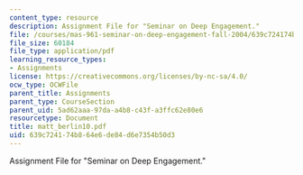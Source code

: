 ```yaml
---
content_type: resource
description: Assignment File for "Seminar on Deep Engagement."
file: /courses/mas-961-seminar-on-deep-engagement-fall-2004/639c724174b864e6de84d6e7354b50d3_matt_berlin10.pdf
file_size: 60184
file_type: application/pdf
learning_resource_types:
- Assignments
license: https://creativecommons.org/licenses/by-nc-sa/4.0/
ocw_type: OCWFile
parent_title: Assignments
parent_type: CourseSection
parent_uid: 5ad62aaa-97da-a4b8-c43f-a3ffc62e80e6
resourcetype: Document
title: matt_berlin10.pdf
uid: 639c7241-74b8-64e6-de84-d6e7354b50d3
---
```

Assignment File for "Seminar on Deep Engagement."